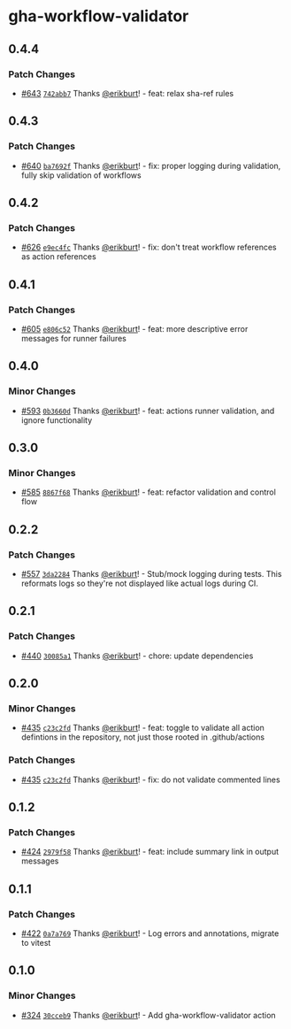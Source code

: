# gha-workflow-validator

## 0.4.4

### Patch Changes

- [#643](https://github.com/smartcontractkit/.github/pull/643)
  [`742abb7`](https://github.com/smartcontractkit/.github/commit/742abb725b961adb8504e92a3472a1d5ebae3a4f)
  Thanks [@erikburt](https://github.com/erikburt)! - feat: relax sha-ref rules

## 0.4.3

### Patch Changes

- [#640](https://github.com/smartcontractkit/.github/pull/640)
  [`ba7692f`](https://github.com/smartcontractkit/.github/commit/ba7692f48b306aaefc4708a6088f5cd8c0ba5bd9)
  Thanks [@erikburt](https://github.com/erikburt)! - fix: proper logging during
  validation, fully skip validation of workflows

## 0.4.2

### Patch Changes

- [#626](https://github.com/smartcontractkit/.github/pull/626)
  [`e9ec4fc`](https://github.com/smartcontractkit/.github/commit/e9ec4fc9bffaa44a907708e791c2904f43049da4)
  Thanks [@erikburt](https://github.com/erikburt)! - fix: don't treat workflow
  references as action references

## 0.4.1

### Patch Changes

- [#605](https://github.com/smartcontractkit/.github/pull/605)
  [`e806c52`](https://github.com/smartcontractkit/.github/commit/e806c52fd88b39e9fbd4781945c88555c1fad06f)
  Thanks [@erikburt](https://github.com/erikburt)! - feat: more descriptive
  error messages for runner failures

## 0.4.0

### Minor Changes

- [#593](https://github.com/smartcontractkit/.github/pull/593)
  [`0b3660d`](https://github.com/smartcontractkit/.github/commit/0b3660db5463c171727741f6222cbe0b7038662a)
  Thanks [@erikburt](https://github.com/erikburt)! - feat: actions runner
  validation, and ignore functionality

## 0.3.0

### Minor Changes

- [#585](https://github.com/smartcontractkit/.github/pull/585)
  [`8867f68`](https://github.com/smartcontractkit/.github/commit/8867f681a3b908ab81d5f023c8d7021503670d4c)
  Thanks [@erikburt](https://github.com/erikburt)! - feat: refactor validation
  and control flow

## 0.2.2

### Patch Changes

- [#557](https://github.com/smartcontractkit/.github/pull/557)
  [`3da2284`](https://github.com/smartcontractkit/.github/commit/3da22843af54e81d2ccbd79903bbd28bd3098f3b)
  Thanks [@erikburt](https://github.com/erikburt)! - Stub/mock logging during
  tests. This reformats logs so they're not displayed like actual logs during
  CI.

## 0.2.1

### Patch Changes

- [#440](https://github.com/smartcontractkit/.github/pull/440)
  [`30085a1`](https://github.com/smartcontractkit/.github/commit/30085a1fa888c180e72d208b0436426f128fa394)
  Thanks [@erikburt](https://github.com/erikburt)! - chore: update dependencies

## 0.2.0

### Minor Changes

- [#435](https://github.com/smartcontractkit/.github/pull/435)
  [`c23c2fd`](https://github.com/smartcontractkit/.github/commit/c23c2fdae45b62f6918ccee1d03171e7068dde8b)
  Thanks [@erikburt](https://github.com/erikburt)! - feat: toggle to validate
  all action defintions in the repository, not just those rooted in
  .github/actions

### Patch Changes

- [#435](https://github.com/smartcontractkit/.github/pull/435)
  [`c23c2fd`](https://github.com/smartcontractkit/.github/commit/c23c2fdae45b62f6918ccee1d03171e7068dde8b)
  Thanks [@erikburt](https://github.com/erikburt)! - fix: do not validate
  commented lines

## 0.1.2

### Patch Changes

- [#424](https://github.com/smartcontractkit/.github/pull/424)
  [`2979f58`](https://github.com/smartcontractkit/.github/commit/2979f58bad57a678d8cd9da331fa5ac2f2b5bd49)
  Thanks [@erikburt](https://github.com/erikburt)! - feat: include summary link
  in output messages

## 0.1.1

### Patch Changes

- [#422](https://github.com/smartcontractkit/.github/pull/422)
  [`0a7a769`](https://github.com/smartcontractkit/.github/commit/0a7a769a8337f5a789c63fabb61d45dfc8fec4b7)
  Thanks [@erikburt](https://github.com/erikburt)! - Log errors and annotations,
  migrate to vitest

## 0.1.0

### Minor Changes

- [#324](https://github.com/smartcontractkit/.github/pull/324)
  [`30cceb9`](https://github.com/smartcontractkit/.github/commit/30cceb962551379e78490979e847e367bf5aae60)
  Thanks [@erikburt](https://github.com/erikburt)! - Add gha-workflow-validator
  action
